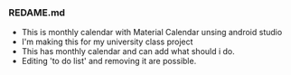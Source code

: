 ### REDAME.md

- This is monthly calendar with Material Calendar unsing android studio
- I'm making this for my university class project
- This has monthly calendar and can add what should i do.
- Editing 'to do list' and removing it are possible.